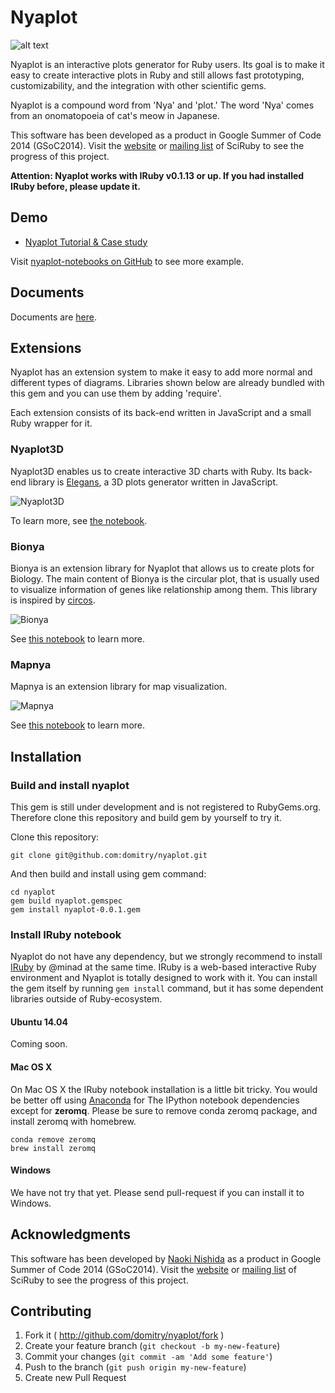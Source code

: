 # Nyaplot
![alt text](https://dl.dropboxusercontent.com/u/47978121/gsoc/nya_top.png)

Nyaplot is an interactive plots generator for Ruby users. Its goal is to make it easy to create interactive plots in Ruby and still allows fast prototyping, customizability, and the integration with other scientific gems.

Nyaplot is a compound word from 'Nya' and 'plot.' The word 'Nya' comes from an onomatopoeia of cat's meow in Japanese.

This software has been developed as a product in Google Summer of Code 2014 (GSoC2014). Visit the [website]((http://sciruby.com/blog/)) or [mailing list](https://groups.google.com/forum/#!forum/sciruby-dev) of SciRuby to see the progress of this project.

**Attention: Nyaplot works with IRuby v0.1.13 or up. If you had installed IRuby before, please update it.**

## Demo

+ [Nyaplot Tutorial & Case study](http://nbviewer.ipython.org/github/domitry/nyaplot/blob/master/examples/notebook/Index.ipynb)

Visit [nyaplot-notebooks on GitHub](https://github.com/domitry/nyaplot-notebooks) to see more example.

## Documents

Documents are [here](http://rubydoc.info/github/domitry/nyaplot/master/frames).

## Extensions

Nyaplot has an extension system to make it easy to add more normal and different types of diagrams.
Libraries shown below are already bundled with this gem and you can use them by adding 'require'.

Each extension consists of its back-end written in JavaScript and a small Ruby wrapper for it. 

### Nyaplot3D

Nyaplot3D enables us to create interactive 3D charts with Ruby.
Its back-end library is [Elegans](https://github.com/domitry/elegans), a 3D plots generator written in JavaScript.

![Nyaplot3D](https://dl.dropboxusercontent.com/u/47978121/gsoc/nyaplot3d_top.png)

To learn more, see [the notebook](http://nbviewer.ipython.org/github/domitry/Nyaplot/blob/master/examples/notebook/3DPlot.ipynb).

### Bionya

Bionya is an extension library for Nyaplot that allows us to create plots for Biology. The main content of Bionya is the circular plot, that is usually used to visualize information of genes like relationship among them. This library is inspired by [circos](http://circos.ca/).

![Bionya](https://dl.dropboxusercontent.com/u/47978121/gsoc/bionya_top.png)

See [this notebook](http://nbviewer.ipython.org/github/domitry/nyaplot/blob/master/examples/notebook/Bionya.ipynb) to learn more.

### Mapnya

Mapnya is an extension library for map visualization.

![Mapnya](https://dl.dropboxusercontent.com/u/47978121/gsoc/mapnya_top.png)

See [this notebook](http://nbviewer.ipython.org/github/domitry/nyaplot/blob/master/examples/notebook/Mapnya.ipynb) to learn more.

## Installation
### Build and install nyaplot
This gem is still under development and is not registered to RubyGems.org. Therefore clone this repository and build gem by yourself to try it.

Clone this repository:

    git clone git@github.com:domitry/nyaplot.git
    
And then build and install using gem command:

    cd nyaplot
    gem build nyaplot.gemspec
    gem install nyaplot-0.0.1.gem


<!--
Add this line to your application's Gemfile:

    gem 'nyaplot'

And then execute:

    $ bundle

Or install it yourself as:

    $ gem install nyaplot
-->

### Install IRuby notebook
Nyaplot do not have any dependency, but we strongly recommend to install [IRuby](https://github.com/minad/iruby) by @minad at the same time.
IRuby is a web-based interactive Ruby environment and Nyaplot is totally designed to work with it.
You can install the gem itself by running `gem install` command, but it has some dependent libraries outside of Ruby-ecosystem.

#### Ubuntu 14.04

Coming soon.

#### Mac OS X

On Mac OS X the IRuby notebook installation is a little bit tricky.
You would be better off using [Anaconda](https://store.continuum.io/cshop/anaconda/) for The IPython notebook dependencies except for **zeromq**.
Please be sure to remove conda zeromq package, and install zeromq with homebrew.

```shell
conda remove zeromq
brew install zeromq
```

#### Windows

We have not try that yet. Please send pull-request if you can install it to Windows.

## Acknowledgments

This software has been developed by [Naoki Nishida](https://github.com/domitry) as a product in Google Summer of Code 2014 (GSoC2014). Visit the [website]((http://sciruby.com/blog/)) or [mailing list](https://groups.google.com/forum/#!forum/sciruby-dev) of SciRuby to see the progress of this project.


## Contributing

1. Fork it ( http://github.com/domitry/nyaplot/fork )
2. Create your feature branch (`git checkout -b my-new-feature`)
3. Commit your changes (`git commit -am 'Add some feature'`)
4. Push to the branch (`git push origin my-new-feature`)
5. Create new Pull Request
